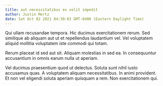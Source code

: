 ```yaml
---
title: aut necessitatibus ex velit impedit
author: Justin Mertz
date: Sat Oct 02 2021 04:30:03 GMT-0400 (Eastern Daylight Time)
---
```

Qui ullam recusandae tempora. Hic ducimus exercitationem rerum. Sed similique ab aliquam aut ut et repellendus laudantium vel. Vel voluptatem aliquid mollitia voluptatem iste commodi qui totam.

 Rerum placeat id sed aut sit. Aliquam molestias in sed ea. In consequuntur accusantium in omnis earum nulla ut aperiam.

 Vel ducimus praesentium quod ut delectus. Soluta sunt nihil iusto accusamus quas. A voluptatem aliquam necessitatibus. In animi provident. Et non vel eligendi soluta aperiam quisquam a rem. Non exercitationem qui.